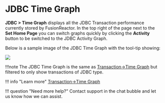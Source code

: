 # JDBC Time Graph

**JDBC &gt; Time Graph** displays all the JDBC Transaction performance
currently stored by FusionReactor. In the top right of the page next to
the **Set Home Page** you can switch graphs quickly by clicking the
**Activity** button to be switched to the JDBC Activity Graph.

Below is a sample image of the JDBC Time Graph with the tool-tip
showing:

![](/attachments/245551148/245551169.png)

!!!note
    The JDBC Time Graph is the same as [Transaction->Time Graph](../Transactions/Time-Graph.md) but filtered to only show transactions of JDBC type.

!!! info "Learn more"
    [Transaction->Time Graph](../Transactions/Time-Graph.md)


!!! question "Need more help?"
    Contact support in the chat bubble and let us know how we can assist.

